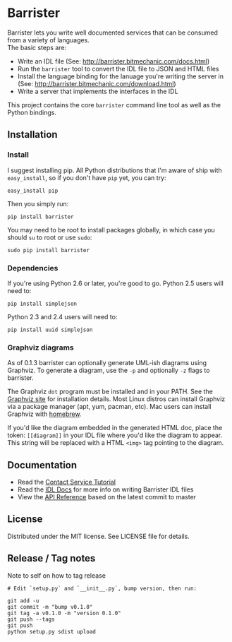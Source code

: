 # Barrister

Barrister lets you write well documented services that can be consumed from a variety of languages.  
The basic steps are:

* Write an IDL file (See: http://barrister.bitmechanic.com/docs.html)
* Run the `barrister` tool to convert the IDL file to JSON and HTML files
* Install the language binding for the lanuage you're writing the server in 
  (See: http://barrister.bitmechanic.com/download.html)
* Write a server that implements the interfaces in the IDL

This project contains the core `barrister` command line tool as well as the Python bindings.

## Installation

### Install

I suggest installing pip.  All Python distributions that I'm aware of ship with `easy_install`, so if 
you don't have `pip` yet, you can try:

    easy_install pip
    
Then you simply run:

    pip install barrister
    
You may need to be root to install packages globally, in which case you should `su` to root or 
use `sudo`:

    sudo pip install barrister

### Dependencies

If you're using Python 2.6 or later, you're good to go.  Python 2.5 users will need to:

    pip install simplejson
    
Python 2.3 and 2.4 users will need to:

    pip install uuid simplejson
    
### Graphviz diagrams

As of 0.1.3 barrister can optionally generate UML-ish diagrams using Graphviz.
To generate a diagram, use the `-p` and optionally `-z` flags to barrister.

The Graphviz `dot` program must be installed and in your PATH.  See the
[Graphviz site](http://www.graphviz.org/) for installation details.  Most Linux distros can install
Graphviz via a package manager (apt, yum, pacman, etc).  Mac users can install
Graphviz with [homebrew](http://mxcl.github.com/homebrew/).

If you'd like the diagram embedded in the generated HTML doc, place the token:
`[[diagram]]` in your IDL file where you'd like the diagram to appear.  This
string will be replaced with a HTML `<img>` tag pointing to the diagram.

## Documentation

* Read the [Contact Service Tutorial](https://github.com/coopernurse/barrister-demo-contact/tree/master/python)
* Read the [IDL Docs](http://barrister.bitmechanic.com/docs.html) for more info on writing 
  Barrister IDL files
* View the [API Reference](http://barrister.bitmechanic.com/api/python/latest/) based on the 
  latest commit to master

## License

Distributed under the MIT license.  See LICENSE file for details.

## Release / Tag notes

Note to self on how to tag release

    # Edit `setup.py` and `__init__.py`, bump version, then run:
    
    git add -u
    git commit -m "bump v0.1.0"
    git tag -a v0.1.0 -m "version 0.1.0"
    git push --tags
    git push
    python setup.py sdist upload
    
